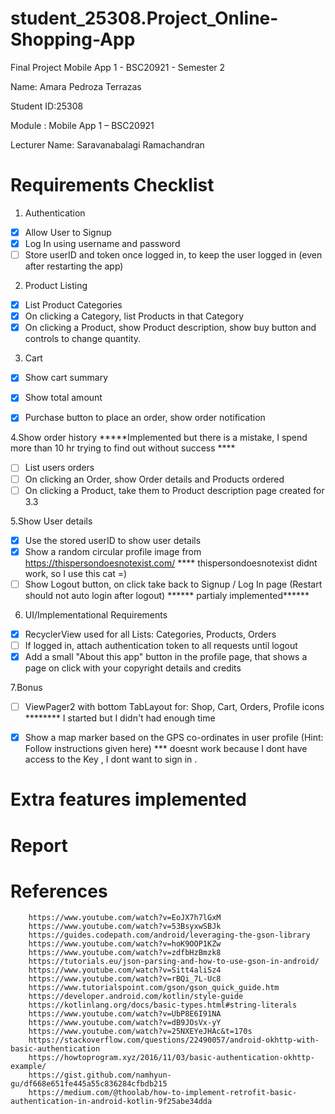 # student_25308.Project_Online-Shopping-App
Final Project Mobile App 1 - BSC20921 - Semester 2


Name: Amara Pedroza Terrazas

Student ID:25308

Module : Mobile App 1 – BSC20921

Lecturer Name: Saravanabalagi Ramachandran

# Requirements Checklist


1. Authentication
- [x] Allow User to Signup
- [x] Log In using username and password
- [ ] Store userID and token once logged in, to keep the user logged in (even after restarting the app)

2. Product Listing
- [x] List Product Categories
- [x] On clicking a Category, list Products in that Category
- [x] On clicking a Product, show Product description, show buy button and controls to change quantity.

3. Cart
- [x] Show cart summary
- [x] Show total amount
- [x] Purchase button to place an order, show order notification


4.Show order history
*****Implemented but there is a mistake, I spend more than 10 hr trying to find out without success ****
- [ ] List users orders
- [ ] On clicking an Order, show Order details and Products ordered
- [ ] On clicking a Product, take them to Product description page created for 3.3

5.Show User details
- [x] Use the stored userID to show user details
- [x] Show a random circular profile image from https://thispersondoesnotexist.com/
        **** thispersondoesnotexist didnt work, so I use this cat =)
- [ ] Show Logout button, on click take back to Signup / Log In page (Restart should not auto login after logout)
        ****** partialy implemented******

6. UI/Implementational Requirements
- [x] RecyclerView used for all Lists: Categories, Products, Orders
- [ ] If logged in, attach authentication token to all requests until logout
- [x] Add a small "About this app" button in the profile page, that shows a page on click with your copyright details and credits

7.Bonus
- [ ] ViewPager2 with bottom TabLayout for: Shop, Cart, Orders, Profile icons
    ******** I started but I didn't had enough time 
- [x] Show a map marker based on the GPS co-ordinates in user profile (Hint: Follow instructions given here)
       *** doesnt work because I dont have access to the Key , I dont want to sign in . 



# Extra features implemented
    


# Report 






# References 
        https://www.youtube.com/watch?v=EoJX7h7lGxM
        https://www.youtube.com/watch?v=53BsyxwSBJk
        https://guides.codepath.com/android/leveraging-the-gson-library
        https://www.youtube.com/watch?v=hoK9OOP1KZw
        https://www.youtube.com/watch?v=zdfbHzBmzk8
        https://tutorials.eu/json-parsing-and-how-to-use-gson-in-android/
        https://www.youtube.com/watch?v=Sitt4aliSz4
        https://www.youtube.com/watch?v=rBQi_7L-Uc8
        https://www.tutorialspoint.com/gson/gson_quick_guide.htm
        https://developer.android.com/kotlin/style-guide
        https://kotlinlang.org/docs/basic-types.html#string-literals
        https://www.youtube.com/watch?v=UbP8E6I91NA
        https://www.youtube.com/watch?v=dB9JOsVx-yY
        https://www.youtube.com/watch?v=25NXEYeJHAc&t=170s
        https://stackoverflow.com/questions/22490057/android-okhttp-with-basic-authentication
        https://howtoprogram.xyz/2016/11/03/basic-authentication-okhttp-example/
        https://gist.github.com/namhyun-gu/df668e651fe445a55c836284cfbdb215
        https://medium.com/@thoolab/how-to-implement-retrofit-basic-authentication-in-android-kotlin-9f25abe34dda
